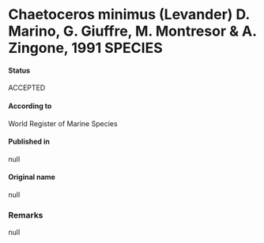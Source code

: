 Chaetoceros minimus (Levander) D. Marino, G. Giuffre, M. Montresor & A. Zingone, 1991 SPECIES
=======

#### Status
ACCEPTED

#### According to
World Register of Marine Species

#### Published in
null

#### Original name
null

### Remarks
null